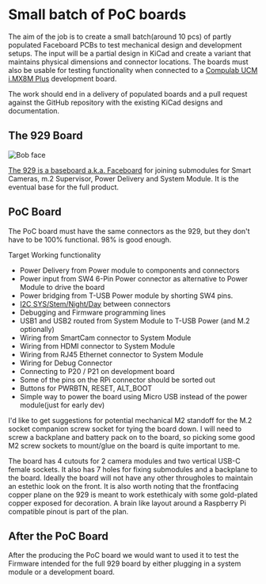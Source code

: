 # Small batch of PoC boards

The aim of the job is to create a small batch(around 10 pcs) of partly populated Faceboard PCBs to test mechanical
design and development setups. The input will be a partial design in KiCad and create a variant that maintains physical
dimensions and connector locations. The boards must also be usable for testing functionality when connected to a
[Compulab UCM i.MX8M Plus](https://mediawiki.compulab.com/w/index.php?title=UCM-iMX8M-Plus_NXP_iMX8M-Plus_Yocto_Linux) 
development board.

The work should end in a delivery of populated boards and a pull request against the GitHub repository with the existing
KiCad designs and documentation.

## The 929 Board

![Bob face](../../Face/929%20bob%20front%20straight.png)

[The 929 is a baseboard a.k.a. Faceboard](./929-MODULE.md) for joining submodules for Smart Cameras, m.2 Supervisor, 
Power Delivery and System Module. It is the eventual base for the full product.


## PoC Board

The PoC board must have the same connectors as the 929, but they don't have to be 100% functional. 98% is good enough.

Target Working functionality

- Power Delivery from Power module to components and connectors
- Power input from SW4 6-Pin Power connector as alternative to Power Module to drive the board
- Power bridging from T-USB Power module by shorting SW4 pins.
- [I2C SYS/Stem/Night/Day](../sys/I2C-BUSSES.md) between connectors
- Debugging and Firmware programming lines
- USB1 and USB2 routed from System Module to T-USB Power (and M.2 optionally)
- Wiring from SmartCam connector to System Module
- Wiring from HDMI connector to System Module
- Wiring from RJ45 Ethernet connector to System Module
- Wiring for Debug Connector
- Connecting to P20 / P21 on development board
- Some of the pins on the RPi connector should be sorted out
- Buttons for PWRBTN, RESET, ALT_BOOT
- Simple way to power the board using Micro USB instead of the power module(just for early dev)

I'd like to get suggestions for potential mechanical M2 standoff for the M.2 socket companion screw socket for tying 
the board down. I will need to screw a backplane and battery pack on to the board, so picking some good M2 screw sockets
to mount/glue on the board is quite important to me.

The board has 4 cutouts for 2 camera modules and two vertical USB-C female sockets. It also has 7 holes for fixing
submodules and a backplane to the board. 
Ideally the board will not have any other througholes to maintain an estethic look on the front.
It is also worth noting that the frontfacing copper plane on the 929 is meant to work estethicaly with some gold-plated copper exposed for decoration. A brain like layout around a Raspberry Pi compatible pinout is part of the plan.


## After the PoC Board

After the producing the PoC board we would want to used it to test the Firmware intended for the full 929 board by either
plugging in a system module or a development board.
